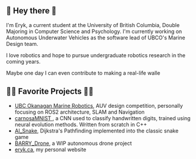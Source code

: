 ## 🌱 Hey there 🌱
I'm Eryk, a current student at the University of British Columbia, Double Majoring in Computer Science and Psychology. 
I'm currently working on Autonomous Underwater Vehicles as the software lead of UBCO's Marine Design team.

I love robotics and hope to pursue undergraduate robotics research in the coming years.

Maybe one day I can even contribute to making a real-life walle
## 🧑‍🚀 Favorite Projects 🧑‍🚀

* <a href="https://github.com/Okangan-Marine-Design/Cascade">UBC Okanagan Marine Robotics</a>, AUV design competition, personally focusing on ROS2 architecture, SLAM and Navigation
* <a href="https://github.com/Stargor14/carnosaMNIST"> carnosaMNIST </a>, a CNN used to classify handwritten digits, trained using neural evolution methods. Written from scratch in C++
* <a href="https://github.com/Stargor14/AiSnake">AI_Snake</a>, Dijkstra's Pathfinding implemented into the classic snake game
* <a href="https://github.com/Stargor14/barryDrone">BARRY_Drone</a>, a WIP autonomous drone project
* <a href="http://eryk.ca">eryk.ca</a>, my personal website 

<!--
<a href="https://githubtrends.io">
  <img align="center" src="https://api.githubtrends.io/user/svg/Stargor14/repos?time_range=all_time&include_private=True&loc_metric=changed&group=private" />
</a>
<a href="https://githubtrends.io">
  <img align="center" src="https://api.githubtrends.io/user/svg/Stargor14/langs?time_range=all_time&include_private=True&loc_metric=changed" />
</a>

<!--
**Stargor14/Stargor14** is a ✨ _special_ ✨ repository because its `README.md` (this file) appears on your GitHub profile.

Here are some ideas to get you started:

- 🔭 I’m currently working on ...
- 🌱 I’m currently learning ...
- 👯 I’m looking to collaborate on ...
- 🤔 I’m looking for help with ...
- 💬 Ask me about ...
- 📫 How to reach me: ...
- 😄 Pronouns: ...
- ⚡ Fun fact: ...
-->
